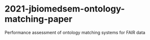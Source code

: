 # 2021-jbiomedsem-ontology-matching-paper
Performance assessment of ontology matching systems for FAIR data 
